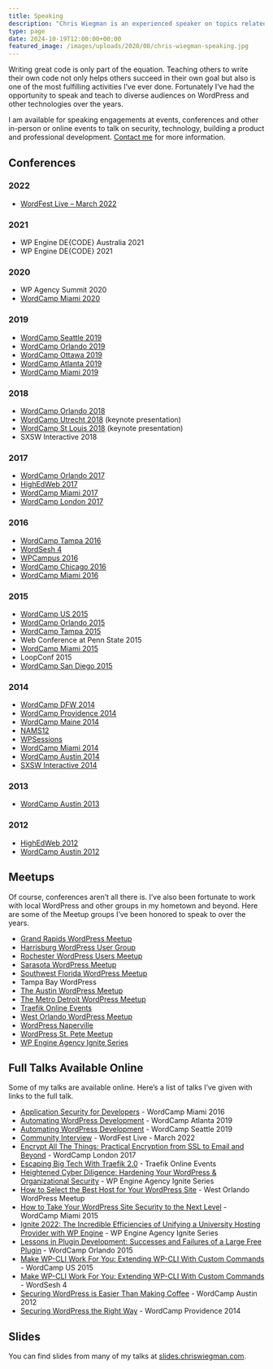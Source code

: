 ```yaml
---
title: Speaking
description: "Chris Wiegman is an experienced speaker on topics related to WordPress and general technology."
type: page
date: 2024-10-19T12:00:00+00:00
featured_image: /images/uploads/2020/08/chris-wiegman-speaking.jpg
---
```


Writing great code is only part of the equation. Teaching others to write their own code not only helps others succeed in their own goal but also is one of the most fulfilling activities I’ve ever done. Fortunately I’ve had the opportunity to speak and teach to diverse audiences on WordPress and other technologies over the years.

I am available for speaking engagements at events, conferences and other in-person or online events to talk on security, technology, building a product and professional development. [Contact me](mailto:contact@chriswiegman.com) for more information.

## Conferences

### 2022

*   [WordFest Live – March 2022](https://www.wordfest.live/2022/march/)

### 2021

*   WP Engine DE{CODE} Australia 2021
*   WP Engine DE{CODE} 2021

### 2020

*   WP Agency Summit 2020
*   [WordCamp Miami 2020](https://miami.wordcamp.org/2020/)

### 2019

*   [WordCamp Seattle 2019](https://seattle.wordcamp.org/2019/)
*   [WordCamp Orlando 2019](https://orlando.wordcamp.org/2019/)
*   [WordCamp Ottawa 2019](https://ottawa.wordcamp.org/2019/)
*   [WordCamp Atlanta 2019](https://atlanta.wordcamp.org/2019/)
*   [WordCamp Miami 2019](https://miami.wordcamp.org/2019/)

### 2018

*   [WordCamp Orlando 2018](https://orlando.wordcamp.org/2018/)
*   [WordCamp Utrecht 2018](https://utrecht.wordcamp.org/2018/) (keynote presentation)
*   [WordCamp St Louis 2018](https://stlouis.wordcamp.org/2018/) (keynote presentation)
*   SXSW Interactive 2018

### 2017

*   [WordCamp Orlando 2017](https://orlando.wordcamp.org/2017/)
*   [HighEdWeb 2017](https://2017.highedweb.org/)
*   [WordCamp Miami 2017](https://miami.wordcamp.org/2017/)
*   [WordCamp London 2017](https://london.wordcamp.org/2017/)

### 2016

*   [WordCamp Tampa 2016](https://tampa.wordcamp.org/2016/)
*   [WordSesh 4](https://wordsesh.com/)
*   [WPCampus 2016](https://2016.wpcampus.org/)
*   [WordCamp Chicago 2016](https://chicago.wordcamp.org/2016/)
*   [WordCamp Miami 2016](https://miami.wordcamp.org/2016/)

### 2015

*   [WordCamp US 2015](https://us.wordcamp.org/2015/)
*   [WordCamp Orlando 2015](https://orlando.wordcamp.org/2015/)
*   [WordCamp Tampa 2015](https://tampa.wordcamp.org/2015/)
*   Web Conference at Penn State 2015
*   [WordCamp Miami 2015](https://miami.wordcamp.org/2015/)
*   LoopConf 2015
*   [WordCamp San Diego 2015](https://sandiego.wordcamp.org/2015/)

### 2014

*   [WordCamp DFW 2014](https://dfw.wordcamp.org/2014/)
*   [WordCamp Providence 2014](https://providence.wordcamp.org/2014/)
*   [WordCamp Maine 2014](https://maine.wordcamp.org/2014/)
*   [NAMS12](https://nams122014.sched.com/)
*   [WPSessions](https://wpsessions.com/)
*   [WordCamp Miami 2014](https://miami.wordcamp.org/2014/)
*   [WordCamp Austin 2014](https://austin.wordcamp.org/2014/)
*   [SXSW Interactive 2014](https://schedule.sxsw.com/2014/)

### 2013

*   [WordCamp Austin 2013](https://austin.wordcamp.org/2013/)

### 2012

*   [HighEdWeb 2012](https://2012.highedweb.org/)
*   [WordCamp Austin 2012](https://austin.wordcamp.org/2012/)

## Meetups

Of course, conferences aren’t all there is. I’ve also been fortunate to work with local WordPress and other groups in my hometown and beyond. Here are some of the Meetup groups I’ve been honored to speak to over the years.

*   [Grand Rapids WordPress Meetup](https://www.meetup.com/wpgrandrapids/)
*   [Harrisburg WordPress User Group](https://www.meetup.com/Harrisburg-WordPress-User-Group/)
*   [Rochester WordPress Users Meetup](https://www.meetup.com/Rochester-WordPress-Users-Meetup/)
*   [Sarasota WordPress Meetup](https://www.meetup.com/SarasotaWordPress/)
*   [Southwest Florida WordPress Meetup](https://www.meetup.com/wordpress-swfl/)
*   Tampa Bay WordPress
*   [The Austin WordPress Meetup](https://www.meetup.com/austinwordpress/)
*   [The Metro Detroit WordPress Meetup](https://www.meetup.com/metro-detroit-wordpress-meetup/)
*   [Traefik Online Events](https://traefik.io/events/)
*   [West Orlando WordPress Meetup](https://www.meetup.com/West-Orlando-WordPress-Meetup/)
*   [WordPress Naperville](https://www.meetup.com/wordpress-naperville/)
*   [WordPress St. Pete Meetup](https://www.meetup.com/WordPress-St-Petersburg/)
*   [WP Engine Agency Ignite Series](https://events.wpengine.com/event/4559ec64-2273-4094-85fd-80ef05e9a796/websitePage:5bbe0ca6-fd0c-4e77-b99b-de21baff9062)

## Full Talks Available Online

Some of my talks are available online. Here’s a list of talks I’ve given with links to the full talk.

*   [Application Security for Developers](https://wordpress.tv/2016/04/29/chris-wiegman-application-security-for-wordpress-developers/) - WordCamp Miami 2016
*   [Automating WordPress Development](https://wordpress.tv/2019/06/25/chris-wiegman-automating-wordpress-development/) - WordCamp Atlanta 2019
*   [Automating WordPress Development](https://wordpress.tv/2019/06/25/chris-wiegman-automating-wordpress-development/) - WordCamp Seattle 2019
*   [Community Interview](https://www.wordfest.live/2022/march/sessions/community-interview-chris-wiegman/) - WordFest Live - March 2022
*   [Encrypt All The Things: Practical Encryption from SSL to Email and Beyond](https://wordpress.tv/2017/06/02/chris-wiegman-encrypt-all-the-things-practical-encryption-from-ssl-to-email-and-beyond/) - WordCamp London 2017
*   [Escaping Big Tech With Traefik 2.0](https://traefik.io/resources/escaping-big-tech-with-traefik2-wp-engine/) - Traefik Online Events
*   [Heightened Cyber Diligence: Hardening Your WordPress & Organizational Security](https://wpengine.com/resources/agency-ignite-harden-wordpress-security/) - WP Engine Agency Ignite Series
*   [How to Select the Best Host for Your WordPress Site](https://www.youtube.com/watch?v=MGDxKKx43KY) - West Orlando WordPress Meetup
*   [How to Take Your WordPress Site Security to the Next Level](https://wordpress.tv/2015/06/27/chris-wiegman-how-to-take-your-wordpress-site-security-to-the-next-level/) - WordCamp Miami 2015
*   [Ignite 2022: The Incredible Efficiencies of Unifying a University Hosting Provider with WP Engine](https://wpengine.com/resources/ignite-2022-unifying-a-university-hosting-provider-with-wp-engine/) - WP Engine Agency Ignite Series
*   [Lessons in Plugin Development: Successes and Failures of a Large Free Plugin](https://wordpress.tv/2016/01/14/chris-wiegman-lessons-in-plugin-development-successes-and-failures-of-a-large-free-plugin/) - WordCamp Orlando 2015
*   [Make WP-CLI Work For You: Extending WP-CLI With Custom Commands](https://wordpress.tv/2015/12/13/chris-wiegman-make-wp_cli-work-for-you-extending-wp_cli-with-custom-commands/) - WordCamp US 2015
*   [Make WP-CLI Work For You: Extending WP-CLI With Custom Commands](https://www.youtube.com/watch?v=GquN_lKyK8c&list=PLcgmN3XUPpiaMp7uiK8DUbGyAwcmoBn7S&index=22) - WordSesh 4
*   [Securing WordPress is Easier Than Making Coffee](https://wordpress.tv/2012/10/28/chris-wiegman-securing-wordpress-is-easier-than-making-coffee/) - WordCamp Austin 2012
*   [Securing WordPress the Right Way](https://wordpress.tv/2015/08/03/chris-wiegman-securing-wordpress-the-right-way/) - WordCamp Providence 2014

## Slides

You can find slides from many of my talks at [slides.chriswiegman.com](https://slides.chriswiegman.com/).